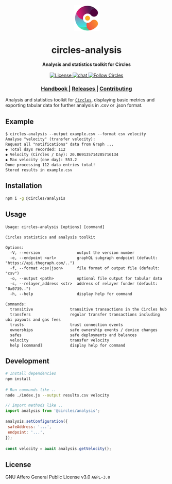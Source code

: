 <div align="center">
	<img width="80" src="https://raw.githubusercontent.com/CirclesUBI/.github/main/assets/logo.svg" />
</div>

<h1 align="center">circles-analysis</h1>

<div align="center">
 <strong>
   Analysis and statistics toolkit for Circles 
 </strong>
</div>

<br />

<div align="center">
  <!-- Licence -->
  <a href="https://github.com/CirclesUBI/circles-analysis/blob/main/LICENSE">
    <img src="https://img.shields.io/github/license/CirclesUBI/circles-analysis?style=flat-square&color=%23cc1e66" alt="License" height="18">
  </a>
  <!-- Discourse -->
  <a href="https://aboutcircles.com/">
    <img src="https://img.shields.io/discourse/topics?server=https%3A%2F%2Faboutcircles.com%2F&style=flat-square&color=%23faad26" alt="chat" height="18"/>
  </a>
  <!-- Twitter -->
  <a href="https://twitter.com/CirclesUBI">
    <img src="https://img.shields.io/twitter/follow/circlesubi.svg?label=twitter&style=flat-square&color=%23f14d48" alt="Follow Circles" height="18">
  </a>
</div>

<div align="center">
  <h3>
    <a href="https://handbook.joincircles.net">
      Handbook
    </a>
    <span> | </span>
    <a href="https://github.com/CirclesUBI/circles-analysis/releases">
      Releases
    </a>
    <span> | </span>
    <a href="https://github.com/CirclesUBI/.github/blob/main/CONTRIBUTING.md">
      Contributing
    </a>
  </h3>
</div>

Analysis and statistics toolkit for [`Circles`](https://joincircles.net/), displaying basic metrics and exporting tabular data for further analysis in .csv or .json format.

## Example

```
$ circles-analysis --output example.csv --format csv velocity
Analyse "velocity" (transfer velocity):
Request all "notifications" data from Graph ...
◆ Total days recorded: 112
◆ Velocity (Circles / Day): 20.069135714285716134
◆ Max velocity (one day): 553.2
Done processing 112 data entries total!
Stored results in example.csv
```

## Installation

```bash
npm i -g @circles/analysis
```

## Usage

```
Usage: circles-analysis [options] [command]

Circles statistics and analysis toolkit

Options:
  -V, --version                output the version number
  -e, --endpoint <url>         graphQL subgraph endpoint (default: "https://api.thegraph.com/..")
  -f, --format <csv|json>      file format of output file (default: "csv")
  -o, --output <path>          optional file output for tabular data
  -s, --relayer_address <str>  address of relayer funder (default: "0x0739..")
  -h, --help                   display help for command

Commands:
  transitive                transitive transactions in the Circles hub
  transfers                 regular transfer transactions including ubi payouts and gas fees
  trusts                    trust connection events
  ownerships                safe ownership events / device changes
  safes                     safe deployments and balances
  velocity                  transfer velocity
  help [command]            display help for command
```

## Development

```bash
# Install dependencies
npm install

# Run commands like ..
node ./index.js --output results.csv velocity
```

```javascript
// Import methods like ..
import analysis from '@circles/analysis';

analysis.setConfiguration({
 safeAddress: '...',
 endpoint: '...',
});

const velocity = await analysis.getVelocity();
```

## License

GNU Affero General Public License v3.0 `AGPL-3.0`
